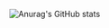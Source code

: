 ![Anurag's GitHub stats](https://github-readme-stats.vercel.app/api?KyeongYeongDEV=anuraghazra&show_icons=true&theme=transparent)
